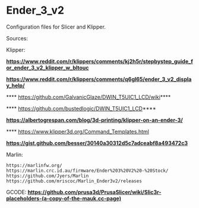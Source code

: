 # Ender_3_v2
Configuration files for Slicer and Klipper.

Sources:

  Klipper:

   **https://www.reddit.com/r/klippers/comments/kj2h5r/stepbystep_guide_for_ender_3_v2_klipper_w_bltouc**
    
   ****https://www.reddit.com/r/klippers/comments/q6gl65/ender_3_v2_display_help/****
    
   **** https://github.com/GalvanicGlaze/DWIN_T5UIC1_LCD/wiki****
    
   **** https://github.com/bustedlogic/DWIN_T5UIC1_LCD****
    
   ****https://albertogrespan.com/blog/3d-printing/klipper-on-an-ender-3/****
    
   **** https://www.klipper3d.org/Command_Templates.html
    
   ****https://gist.github.com/besser/30140a30312d5c7adceabf8a493472c3****
    
    
  Marlin:
  
    https://marlinfw.org/
    https://marlin.crc.id.au/firmware/Ender%203%20V2%20-%20Stock/
    https://github.com/Jyers/Marlin
    https://github.com/mriscoc/Marlin_Ender3v2/releases
  
  GCODE:
    **https://github.com/prusa3d/PrusaSlicer/wiki/Slic3r-placeholders-(a-copy-of-the-mauk.cc-page)**
  
